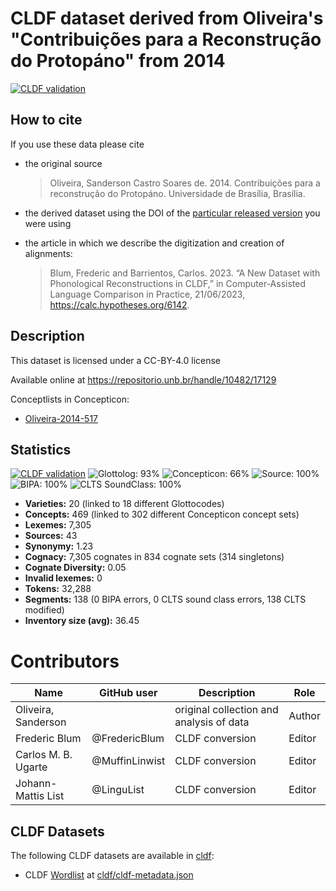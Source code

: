 # CLDF dataset derived from Oliveira's "Contribuições para a Reconstrução do Protopáno" from 2014

[![CLDF validation](https://github.com/pano-tacanan-history/oliveiraprotopanoan/workflows/CLDF-validation/badge.svg)](https://github.com/pano-tacanan-history/oliveiraprotopanoan/actions?query=workflow%3ACLDF-validation)

## How to cite

If you use these data please cite
- the original source
  > Oliveira, Sanderson Castro Soares de. 2014. Contribuições para a reconstrução do Protopáno. Universidade de Brasília, Brasília.
- the derived dataset using the DOI of the [particular released version](../../releases/) you were using

- the article in which we describe the digitization and creation of alignments: 
  > Blum, Frederic and Barrientos, Carlos. 2023. “A New Dataset with Phonological Reconstructions in CLDF,” in Computer-Assisted Language Comparison in Practice, 21/06/2023, https://calc.hypotheses.org/6142.

## Description


This dataset is licensed under a CC-BY-4.0 license

Available online at https://repositorio.unb.br/handle/10482/17129


Conceptlists in Concepticon:
- [Oliveira-2014-517](https://concepticon.clld.org/contributions/Oliveira-2014-517)
## Statistics


[![CLDF validation](https://github.com/pano-tacanan-history/oliveiraprotopanoan/workflows/CLDF-validation/badge.svg)](https://github.com/pano-tacanan-history/oliveiraprotopanoan/actions?query=workflow%3ACLDF-validation)
![Glottolog: 93%](https://img.shields.io/badge/Glottolog-93%25-green.svg "Glottolog: 93%")
![Concepticon: 66%](https://img.shields.io/badge/Concepticon-66%25-orange.svg "Concepticon: 66%")
![Source: 100%](https://img.shields.io/badge/Source-100%25-brightgreen.svg "Source: 100%")
![BIPA: 100%](https://img.shields.io/badge/BIPA-100%25-brightgreen.svg "BIPA: 100%")
![CLTS SoundClass: 100%](https://img.shields.io/badge/CLTS%20SoundClass-100%25-brightgreen.svg "CLTS SoundClass: 100%")

- **Varieties:** 20 (linked to 18 different Glottocodes)
- **Concepts:** 469 (linked to 302 different Concepticon concept sets)
- **Lexemes:** 7,305
- **Sources:** 43
- **Synonymy:** 1.23
- **Cognacy:** 7,305 cognates in 834 cognate sets (314 singletons)
- **Cognate Diversity:** 0.05
- **Invalid lexemes:** 0
- **Tokens:** 32,288
- **Segments:** 138 (0 BIPA errors, 0 CLTS sound class errors, 138 CLTS modified)
- **Inventory size (avg):** 36.45

# Contributors

Name | GitHub user | Description | Role |
--- | --- | --- | --- |
Oliveira, Sanderson  | | original collection and analysis of data | Author |
Frederic Blum | @FredericBlum | CLDF conversion | Editor |
Carlos M. B. Ugarte | @MuffinLinwist | CLDF conversion | Editor |
Johann-Mattis List | @LinguList| CLDF conversion | Editor |




## CLDF Datasets

The following CLDF datasets are available in [cldf](cldf):

- CLDF [Wordlist](https://github.com/cldf/cldf/tree/master/modules/Wordlist) at [cldf/cldf-metadata.json](cldf/cldf-metadata.json)